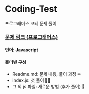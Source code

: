 # Coding-Test
프로그래머스 코테 문제 풀이

### [문제 링크 (프로그래머스)](https://school.programmers.co.kr/learn/challenges?order=recent&statuses=unsolved&levels=1&languages=javascript)

#### 언어: Javascript

#### 폴더별 구성

* Readme.md: 문제 내용, 풀이 과정 ✏
* index.js: 첫 풀이 👱‍♀️
* 그 외 js 파일: 새로운 방법 (추가 풀이) 🥽
